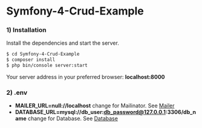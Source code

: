 # Symfony-4-Crud-Example

### 1) Installation

Install the dependencies and start the server.

```sh
$ cd Symfony-4-Crud-Example
$ composer install
$ php bin/console server:start
```

Your server address in your preferred browser: **localhost:8000**

### 2) .env

- **MAILER_URL=null://localhost** change for Mailinator. See [Mailer](https://medium.com/@hadeyici/symfony-4-formdan-veri-alma-c1a554d25530)
- **DATABASE_URL=mysql://db_user:db_password@127.0.0.1:3306/db_name** change for Database. See [Database](https://medium.com/@hadeyici/symfony-4-veritaban%C4%B1-doctrine-orm-d701c4259ca9)
